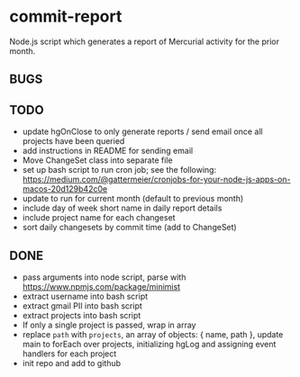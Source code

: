 # commit-report

Node.js script which generates a report of Mercurial activity for the prior month. 

## BUGS


## TODO 

* update hgOnClose to only generate reports / send email once all projects have been queried
* add instructions in README for sending email
* Move ChangeSet class into separate file
* set up bash script to run cron job; see the following: https://medium.com/@gattermeier/cronjobs-for-your-node-js-apps-on-macos-20d129b42c0e
* update to run for current month (default to previous month)
* include day of week short name in daily report details
* include project name for each changeset
* sort daily changesets by commit time (add to ChangeSet)

## DONE

* pass arguments into node script, parse with https://www.npmjs.com/package/minimist
* extract username into bash script
* extract gmail PII into bash script
* extract projects into bash script
* If only a single project is passed, wrap in array
* replace `path` with `projects`, an array of objects: { name, path }, update main to forEach over projects, initializing hgLog and assigning event handlers for each project
* init repo and add to github